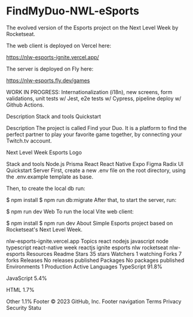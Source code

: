 # FindMyDuo-NWL-eSports

The evolved version of the Esports project on the Next Level Week by Rocketseat.

The web client is deployed on Vercel here:

https://nlw-esports-ignite.vercel.app/

The server is deployed on Fly here:

https://nlw-esports.fly.dev/games

WORK IN PROGRESS: Internationalization (i18n), new screens, form validations, unit tests w/ Jest, e2e tests w/ Cypress, pipeline deploy w/ Github Actions.


Description
Stack and tools
Quickstart

Description
The project is called Find your Duo. It is a platform to find the perfect partner to play your favorite game together, by connecting your Twitch.tv account.

Next Level Week Esports Logo

Stack and tools
Node.js
Prisma
React
React Native
Expo
Figma
Radix UI
Quickstart
Server
First, create a new .env file on the root directory, using the .env.example template as base.

Then, to create the local db run:

$ npm install
$ npm run db:migrate
After that, to start the server, run:

$ npm run dev
Web
To run the local Vite web client:

$ npm install
$ npm run dev
About
Simple Esports project based on Rocketseat's Next Level Week.

nlw-esports-ignite.vercel.app
Topics
react nodejs javascript node typescript react-native week reactjs ignite esports nlw rocketseat nlw-esports
Resources
 Readme
Stars
 35 stars
Watchers
 1 watching
Forks
 7 forks
Releases
No releases published
Packages
No packages published
Environments 1
 Production Active
Languages
TypeScript
91.8%
 
JavaScript
5.4%
 
HTML
1.7%
 
Other
1.1%
Footer
© 2023 GitHub, Inc.
Footer navigation
Terms
Privacy
Security
Statu
